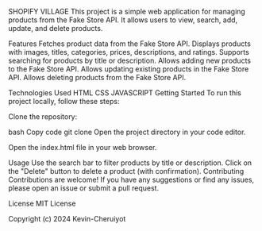 SHOPIFY VILLAGE
This project is a simple web application for managing products from the Fake Store API. It allows users to view, search, add, update, and delete products.


Features
Fetches product data from the Fake Store API.
Displays products with images, titles, categories, prices, descriptions, and ratings.
Supports searching for products by title or description.
Allows adding new products to the Fake Store API.
Allows updating existing products in the Fake Store API.
Allows deleting products from the Fake Store API.


Technologies Used
HTML
CSS
JAVASCRIPT
Getting Started
To run this project locally, follow these steps:


Clone the repository:


bash
Copy code
git clone
Open the project directory in your code editor.


Open the index.html file in your web browser.


Usage
Use the search bar to filter products by title or description.
Click on the "Delete" button to delete a product (with confirmation).
Contributing
Contributions are welcome! If you have any suggestions or find any issues, please open an issue or submit a pull request.


License
MIT License


Copyright (c) 2024 Kevin-Cheruiyot

